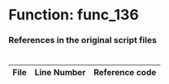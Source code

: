 # Function: func_136
### References in the original script files

#

| File | Line Number | Reference code |
| --- | --- | --- |
